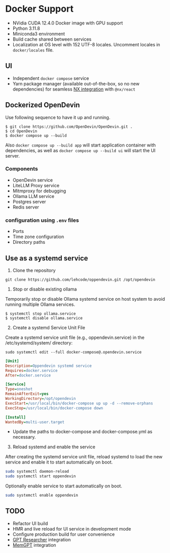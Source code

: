 # Docker Support

- NVidia CUDA 12.4.0 Docker image with GPU support
- Python 3.11.8
- Miniconda3 environment
- Build cache shared between services
- Localization at OS level with 152 UTF-8 locales.
Uncomment locales in `docker/locales` file.

## UI

- Independent `docker compose` service
- Yarn package manager (available out-of-the-box, so no new dependencies) for seamless [NX integration](https://nx.dev/nx-api/react) with `@nx/react`

## Dockerized OpenDevin

Use following sequence to have it up and running.

```shell
$ git clone https://github.com/OpenDevin/OpenDevin.git .
$ cd OpenDevin
$ docker compose up --build
```

Also `docker compose up --build app` will start application container with dependencies, as well as `docker compose up --build ui` will start the UI server.

### Components

 - OpenDevin service
 - LiteLLM Proxy service
 - Mitmproxy for debugging
 - Ollama LLM service
 - Postgres server
 - Redis server

### configuration using `.env` files
- Ports 
- Time zone configuration
- Directory paths

## Use as a systemd service

1. Clone the repository

`git clone https://github.com/lehcode/oppendevin.git /opt/opendevin`

1. Stop or disable existing ollama

Temporarily stop or disable Ollama systemd service on host system to avoid running multiple Ollama services.

```shell
$ systemctl stop ollama.service
$ systemctl disable ollama.service
```

2. Create a systemd Service Unit File

Create a systemd service unit file (e.g., oppendevin.service) in the /etc/systemd/system/ directory:

```shell
sudo systemctl edit --full docker-compose@.opendevin.service
```

```ini
[Unit]
Description=Oppendevin systemd service
Requires=docker.service
After=docker.service

[Service]
Type=oneshot
RemainAfterExit=yes
WorkingDirectory=/opt/opendevin
ExecStart=/usr/local/bin/docker-compose up up -d --remove-orphans
ExecStop=/usr/local/bin/docker-compose down

[Install]
WantedBy=multi-user.target
```

- Update the paths to docker-compose and docker-compose.yml as necessary.

3. Reload systemd and enable the service

After creating the systemd service unit file, reload systemd to load the new service and enable it to start automatically on boot.

```bash
sudo systemctl daemon-reload
sudo systemctl start oppendevin
```

Optionally enable service to start automatically on boot.

```bash
sudo systemctl enable oppendevin
```

## TODO

- Refactor UI build
- HMR and live reload for UI service in development mode
- Configure production build for user convenience
- [GPT Researcher](https://github.com/assafelovic/gpt-researcher) integration
- [MemGPT](https://github.com/cpacker/MemGPT) integration
